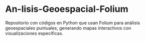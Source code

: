 # An-lisis-Geoespacial-Folium
Repositorio con códigos en Python que usan Folium para análisis geoespaciales puntuales, generando mapas interactivos con visualizaciones específicas.
